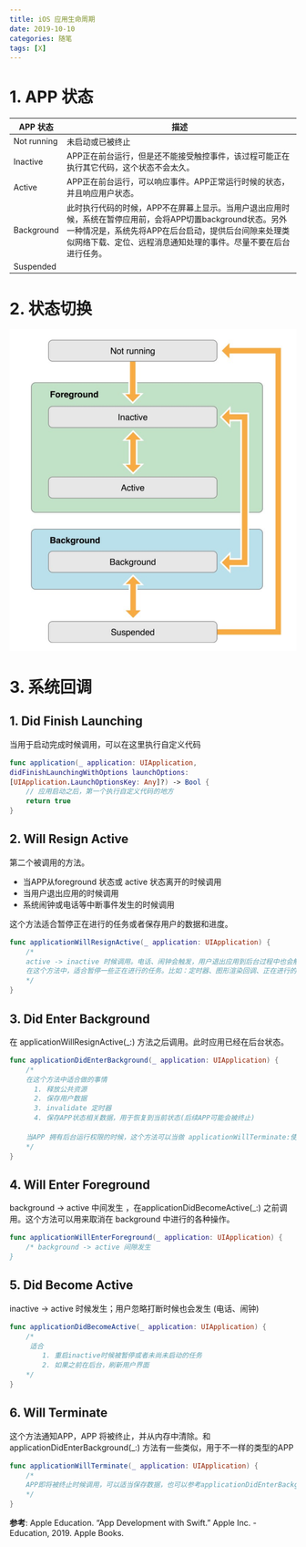 ```yaml
---
title: iOS 应用生命周期
date: 2019-10-10 
categories: 随笔
tags: [X]
---
```


# 1. APP 状态

| APP 状态    | 描述                                                         |
| ----------- | ------------------------------------------------------------ |
| Not running | 未启动或已被终止                                             |
| Inactive    | APP正在前台运行，但是还不能接受触控事件，该过程可能正在执行其它代码，这个状态不会太久。 |
| Active      | APP正在前台运行，可以响应事件。APP正常运行时候的状态，并且响应用户状态。 |
| Background  | 此时执行代码的时候，APP不在屏幕上显示。当用户退出应用时候，系统在暂停应用前，会将APP切置background状态。另外一种情况是，系统先将APP在后台启动，提供后台间隙来处理类似网络下载、定位、远程消息通知处理的事件。尽量不要在后台进行任务。 |
| Suspended   |                                                              |

# 2. 状态切换

![APP_life_cycle](https://raw.githubusercontent.com/DikeyKing/dikeyking.github.io/master/_posts/img/APP_life_cycle.png)

# 3. 系统回调

## 1. Did Finish Launching 

当用于启动完成时候调用，可以在这里执行自定义代码

```swift
func application(_ application: UIApplication,
didFinishLaunchingWithOptions launchOptions:
[UIApplication.LaunchOptionsKey: Any]?) -> Bool {
    // 应用启动之后，第一个执行自定义代码的地方
    return true
}
```

## 2. Will Resign Active

第二个被调用的方法。

- 当APP从foreground 状态或 active 状态离开的时候调用
- 当用户退出应用的时候调用
- 系统闹钟或电话等中断事件发生的时候调用

这个方法适合暂停正在进行的任务或者保存用户的数据和进度。

```swift
func applicationWillResignActive(_ application: UIApplication) {
    /*
    active -> inactive 时候调用。电话、闹钟会触发，用户退出应用到后台过程中也会触发。
    在这个方法中，适合暂停一些正在进行的任务。比如：定时器、图形渲染回调、正在进行的游戏等。
    */
}
```
## 3. Did Enter Background

在 applicationWillResignActive(_:)  方法之后调用。此时应用已经在后台状态。

```swift
func applicationDidEnterBackground(_ application: UIApplication) {
    /*
    在这个方法中适合做的事情
      1. 释放公共资源 
      2. 保存用户数据
      3. invalidate 定时器
      4. 保存APP状态相关数据，用于恢复到当前状态(后续APP可能会被终止)
  
    当APP 拥有后台运行权限的时候，这个方法可以当做 applicationWillTerminate:使用
    */
}
```

## 4. Will Enter Foreground

background -> active 中间发生 ，在applicationDidBecomeActive(_:) 之前调用。这个方法可以用来取消在 background 中进行的各种操作。

```swift
func applicationWillEnterForeground(_ application: UIApplication) {
    /* background -> active 间隙发生
}
```

## 5. Did Become Active

inactive -> active 时候发生；用户忽略打断时候也会发生 (电话、闹钟)

```swift
func applicationDidBecomeActive(_ application: UIApplication) {
    /*
     适合
        1. 重启inactive时候被暂停或者未尚未启动的任务
        2. 如果之前在后台，刷新用户界面
    */
}
```
## 6. Will Terminate

这个方法通知APP，APP 将被终止，并从内存中清除。和 applicationDidEnterBackground(_:) 方法有一些类似，用于不一样的类型的APP

```swift
func applicationWillTerminate(_ application: UIApplication) {
    /*
    APP即将被终止时候调用，可以适当保存数据，也可以参考applicationDidEnterBackground:.
    */
}
```

**参考**: Apple Education. “App Development with Swift.” Apple Inc. - Education, 2019. Apple Books. 
